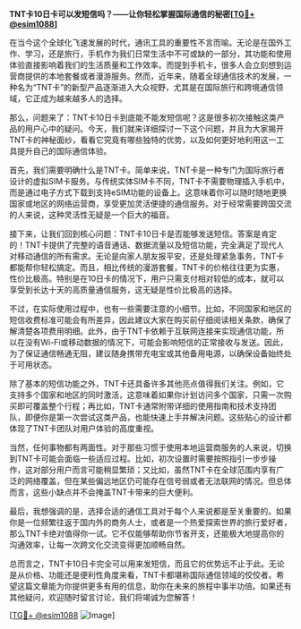 **TNT卡10日卡可以发短信吗？——让你轻松掌握国际通信的秘密[[TG💪+ @esim1088](https://t.me/s/esim1088)]**

在当今这个全球化飞速发展的时代，通讯工具的重要性不言而喻。无论是在国外工作、学习，还是旅行，手机作为我们日常生活中不可或缺的一部分，其功能和使用体验直接影响着我们的生活质量和工作效率。而提到手机卡，很多人会立刻想到运营商提供的本地套餐或者漫游服务。然而，近年来，随着全球通信技术的发展，一种名为“TNT卡”的新型产品逐渐进入大众视野，尤其是在国际旅行和跨境通信领域，它正成为越来越多人的选择。

那么，问题来了：TNT卡10日卡到底能不能发短信呢？这是很多初次接触这类产品的用户心中的疑问。今天，我们就来详细探讨一下这个问题，并且为大家揭开TNT卡的神秘面纱，看看它究竟有哪些独特的优势，以及如何更好地利用这一工具提升自己的国际通信体验。

首先，我们需要明确什么是TNT卡。简单来说，TNT卡是一种专门为国际旅行者设计的虚拟SIM卡服务。与传统实体SIM卡不同，TNT卡不需要物理插入手机中，而是通过电子方式下载到支持eSIM功能的设备上。这意味着你可以随时随地更换国家或地区的网络运营商，享受更加灵活便捷的通信服务。对于经常需要跨国交流的人来说，这种灵活性无疑是一个巨大的福音。

接下来，让我们回到核心问题：TNT卡10日卡是否能够发送短信。答案是肯定的！TNT卡提供了完整的语音通话、数据流量以及短信功能，完全满足了现代人对移动通信的所有需求。无论是向家人朋友报平安，还是处理紧急事务，TNT卡都能帮你轻松搞定。而且，相比传统的漫游套餐，TNT卡的价格往往更为实惠，性价比极高。特别是在10日卡的情况下，用户只需支付相对较低的成本，就可以享受到长达十天的高质量通信服务，这无疑是性价比极高的选择。

不过，在实际使用过程中，也有一些需要注意的小细节。比如，不同国家和地区的短信收费标准可能会有所差异，因此建议大家在购买前仔细阅读相关条款，确保了解清楚各项费用明细。此外，由于TNT卡依赖于互联网连接来实现通信功能，所以在没有Wi-Fi或移动数据的情况下，可能会影响短信的正常接收与发送。因此，为了保证通信畅通无阻，建议随身携带充电宝或其他备用电源，以确保设备始终处于可用状态。

除了基本的短信功能之外，TNT卡还具备许多其他亮点值得我们关注。例如，它支持多个国家和地区的同时激活，这意味着如果你计划访问多个国家，只需一次购买即可覆盖整个行程；再比如，TNT卡通常附带详细的使用指南和技术支持团队，即便你是第一次尝试这类产品，也能快速上手并解决问题。这些贴心的设计都体现了TNT卡团队对用户体验的高度重视。

当然，任何事物都有两面性。对于那些习惯于使用本地运营商服务的人来说，切换到TNT卡可能会面临一些适应过程。比如，初次设置时需要按照指引一步步操作，这对部分用户而言可能稍显繁琐；又比如，虽然TNT卡在全球范围内享有广泛的网络覆盖，但在某些偏远地区仍可能存在信号弱或者无法联网的情况。但总体而言，这些小缺点并不会掩盖TNT卡带来的巨大便利。

最后，我想强调的是，选择合适的通信工具对于每个人来说都是至关重要的。如果你是一位频繁往返于国内外的商务人士，或者是一个热爱探索世界的旅行爱好者，那么TNT卡绝对值得你一试。它不仅能够帮助你节省开支，还能极大地提高你的沟通效率，让每一次跨文化交流变得更加顺畅自然。

总而言之，TNT卡10日卡完全可以用来发短信，而且它的优势远不止于此。无论是从价格、功能还是便利性角度来看，TNT卡都堪称国际通信领域的佼佼者。希望这篇文章能为你提供更多有用的信息，助你在未来的旅程中事半功倍。如果还有其他疑问，欢迎随时留言讨论，我们将竭诚为您解答！

[[TG💪+ @esim1088](https://t.me/s/esim1088) ![Image](https://i.postimg.cc/4NQfJmqS/Snipaste-2025-05-13-00-14-12.png)]